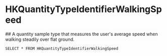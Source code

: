 # HKQuantityTypeIdentifierWalkingSpeed
## A quantity sample type that measures the user's average speed when walking steadily over flat ground.
```HKQuantityTypeIdentifierWalkingSpeed
SELECT * FROM HKQuantityTypeIdentifierWalkingSpeed
```
